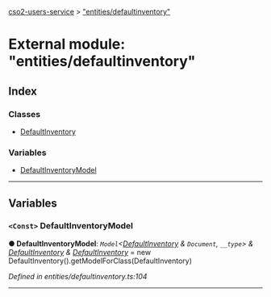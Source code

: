 [cso2-users-service](../README.md) > ["entities/defaultinventory"](../modules/_entities_defaultinventory_.md)

# External module: "entities/defaultinventory"

## Index

### Classes

* [DefaultInventory](../classes/_entities_defaultinventory_.defaultinventory.md)

### Variables

* [DefaultInventoryModel](_entities_defaultinventory_.md#defaultinventorymodel)

---

## Variables

<a id="defaultinventorymodel"></a>

### `<Const>` DefaultInventoryModel

**● DefaultInventoryModel**: *`Model`<[DefaultInventory](../classes/_entities_defaultinventory_.defaultinventory.md) & `Document`, `__type`> & [DefaultInventory](../classes/_entities_defaultinventory_.defaultinventory.md) & [DefaultInventory](../classes/_entities_defaultinventory_.defaultinventory.md)* =  new DefaultInventory().getModelForClass(DefaultInventory)

*Defined in entities/defaultinventory.ts:104*

___

